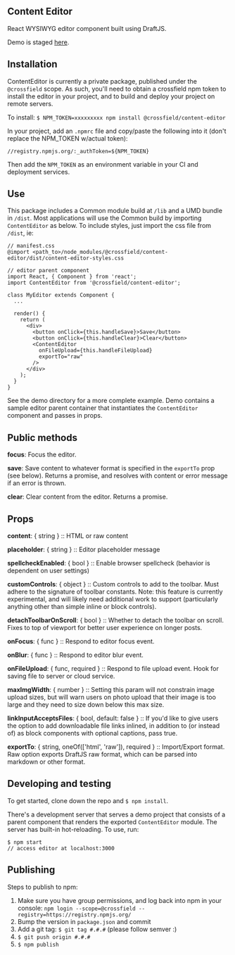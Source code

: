 ## Content Editor
React WYSIWYG editor component built using DraftJS.

Demo is staged [here](https://stagingeditor-yrmhuegkus.now.sh).

## Installation
ContentEditor is currently a private package, published under the `@crossfield` scope. As such, you'll need to obtain a crossfield npm token to install the editor in your project, and to build and deploy your project on remote servers.

To install:
`$ NPM_TOKEN=xxxxxxxxx npm install @crossfield/content-editor`

In your project, add an `.npmrc` file and copy/paste the following into it (don't replace the NPM_TOKEN w/actual token):
```
//registry.npmjs.org/:_authToken=${NPM_TOKEN}
```
Then add the `NPM_TOKEN` as an environment variable in your CI and deployment services.


## Use
This package includes a Common module build at `/lib` and a UMD bundle in `/dist`. Most applications will use the Common build by importing `ContentEditor` as below. To include styles, just import the css file from `/dist`, ie:
```
// manifest.css
@import <path_to>/node_modules/@crossfield/content-editor/dist/content-editor-styles.css
```

```
// editor parent component
import React, { Component } from 'react';
import ContentEditor from '@crossfield/content-editor';

class MyEditor extends Component {
  ...

  render() {
    return (
      <div>
        <button onClick={this.handleSave}>Save</button>
        <button onClick={this.handleClear}>Clear</button>
        <ContentEditor
          onFileUpload={this.handleFileUpload}
          exportTo="raw"
        />
      </div>
    );
  }
}
```

See the demo directory for a more complete example. Demo contains a sample editor parent container that instantiates the `ContentEditor` component and passes in props.


## Public methods
__focus__: Focus the editor.

__save__: Save content to whatever format is specified in the `exportTo` prop (see below). Returns a promise, and resolves with content or error message if an error is thrown.

__clear__: Clear content from the editor. Returns a promise.


## Props
__content__: { string } :: HTML or raw content

__placeholder__: { string } :: Editor placeholder message

__spellcheckEnabled__: { bool } :: Enable browser spellcheck (behavior is dependent on user settings)

__customControls__: { object } :: Custom controls to add to the toolbar. Must adhere to the signature of toolbar constants. Note: this feature is currently experimental, and will likely need additional work to support (particularly anything other than simple inline or block controls).

__detachToolbarOnScroll__: { bool } :: Whether to detach the toolbar on scroll. Fixes to top of viewport for better user experience on longer posts.

__onFocus__: { func } :: Respond to editor focus event.

__onBlur__: { func } :: Respond to editor blur event.

__onFileUpload__: { func, required } :: Respond to file upload event. Hook for saving file to server or cloud service.

__maxImgWidth__: { number } :: Setting this param will not constrain image upload sizes, but will warn users on photo upload that their image is too large and they need to size down below this max size.

__linkInputAcceptsFiles__: { bool, default: false } :: If you'd like to give users the option to add downloadable file links inlined, in addition to (or instead of) as block components with optional captions, pass true.

__exportTo__: { string, oneOf(['html', 'raw']), required } :: Import/Export format. Raw option exports DraftJS raw format, which can be parsed into markdown or other format.


## Developing and testing
To get started, clone down the repo and ```$ npm install```.

There's a development server that serves a demo project that consists of a parent component that renders the exported `ContentEditor` module.
The server has built-in hot-reloading.
To use, run:

```
$ npm start
// access editor at localhost:3000
```


## Publishing
Steps to publish to npm:
1. Make sure you have group permissions, and log back into npm in your console:
  `npm login --scope=@crossfield --registry=https://registry.npmjs.org/`
2. Bump the version in `package.json` and commit
3. Add a git tag: `$ git tag #.#.#` (please follow semver :)
4. `$ git push origin #.#.#`
5. `$ npm publish`


